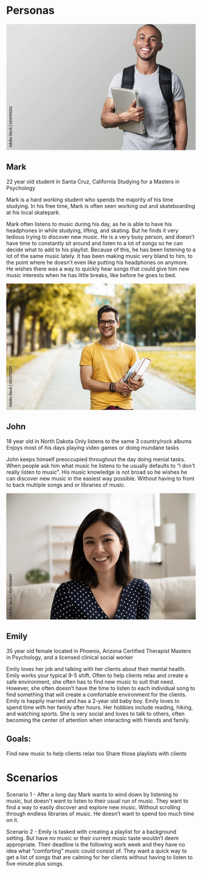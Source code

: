 # Personas

![A picture of Mark](/personas/Mark.jpeg)
## Mark
22 year old student in Santa Cruz, California
Studying for a Masters in Psychology

Mark is a hard working student who spends the majority of his time studying. In his free time, Mark is often seen working out and skateboarding at his local skatepark.

Mark often listens to music during his day, as he is able to have his headphones in while studying, lifting, and skating. But he finds it very tedious trying to discover new music. He is a very busy person, and doesn’t have time to constantly sit around and listen to a lot of songs so he can  decide what to add to his playlist. Because of this, he has been listening to a lot of the same music lately. It has been making music very bland to him, to the point where he doesn’t even like putting his headphones on anymore. He wishes there was a way to quickly hear songs that could give him new music interests when he has little breaks, like before he goes to bed.


![A picture of John](/personas/John.jpeg)
## John
18 year old in North Dakota 
Only listens to the same 3 country/rock albums
Enjoys most of his days playing video games or doing mundane tasks

John keeps himself preoccupied throughout the day doing menial tasks. When people ask him what music he listens to he usually defaults to “I don't really listen to music”. His music knowledge is not broad so he wishes he can discover new music in the easiest way possible. Without having to front to back multiple songs and or libraries of music.


![A picture of Emily](/personas/Emily.jpeg)
## Emily 
35 year old female located in Phoenix, Arizona
Certified Therapist
Masters in Psychology, and a licensed clinical social worker

Emily loves her job and talking with her clients about their mental health. Emily works your typical 9-5 shift. Often to help clients relax and create a safe environment, she often has to find new music to suit that need. However, she often doesn’t have the time to listen to each individual song to find something that will create a comfortable environment for the clients. Emily is happily married and has a 2-year old baby boy. 
Emily loves to spend time with her family after hours. Her hobbies include reading, hiking, and watching sports. She is very social and loves to talk to others, often becoming the center of attention when interacting with friends and family. 

## Goals:
Find new music to help clients relax too
Share those playlists with clients


# Scenarios

  Scenario 1 - After a long day Mark wants to wind down by listening to music, but doesn't want to listen to their usual run of music. They want to find a way to easily discover and explore new music. Without scrolling through endless libraries of music. He doesn’t want to spend too much time on it.

  Scenario 2 - Emily is tasked with creating a playlist for a background setting. But have no music or their current music taste wouldn’t deem appropriate. Their deadline is the following work week and they have no idea what “comforting” music could consist of. They want a quick way to get a list of songs that are calming for her clients without having to listen to five minute plus songs.

